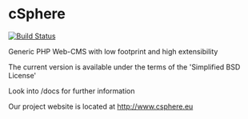 cSphere
=======

[![Build Status](https://travis-ci.org/csphere-dev/csphere.png?branch=dev)](https://travis-ci.org/csphere-dev/csphere)

Generic PHP Web-CMS with low footprint and high extensibility

The current version is available under the terms of the 'Simplified BSD License'

Look into /docs for further information

Our project website is located at http://www.csphere.eu